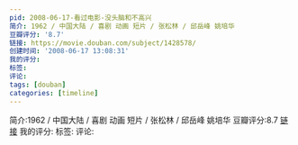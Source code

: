 ```yaml
---
pid: 2008-06-17-看过电影-没头脑和不高兴
简介: 1962 / 中国大陆 / 喜剧 动画 短片 / 张松林 / 邱岳峰 姚培华
豆瓣评分: '8.7'
链接: https://movie.douban.com/subject/1428578/
创建时间: '2008-06-17 13:08:31'
我的评分:
标签:
评论:
tags: [douban]
categories: [timeline]
---
```

简介:1962 / 中国大陆 / 喜剧 动画 短片 / 张松林 / 邱岳峰 姚培华
豆瓣评分:8.7
[链接](https://movie.douban.com/subject/1428578/)
我的评分:
标签:
评论:
